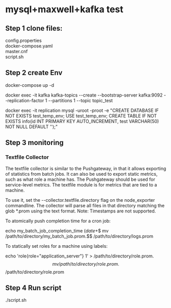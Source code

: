 # mysql+maxwell+kafka test

## Step 1 clone files:

config.properties   
docker-compose.yaml   
master.cnf   
script.sh   

## Step 2 create Env

docker-compose up -d  

docker exec -it kafka kafka-topics --create --bootstrap-server kafka:9092 --replication-factor 1 --partitions 1 --topic topic_test

docker exec -it replication mysql -uroot -proot -e "CREATE DATABASE IF NOT EXISTS test_temp_env; USE test_temp_env; CREATE TABLE IF NOT EXISTS info(id INT PRIMARY KEY AUTO_INCREMENT, test VARCHAR(50) NOT NULL DEFAULT '');"

## Step 3 monitoring

### Textfile Collector

The textfile collector is similar to the Pushgateway, in that it allows exporting of statistics from batch jobs. It can also be used to export static metrics, such as what role a machine has. The Pushgateway should be used for service-level metrics. The textfile module is for metrics that are tied to a machine.

To use it, set the --collector.textfile.directory flag on the node_exporter commandline. The collector will parse all files in that directory matching the glob *.prom using the text format. Note: Timestamps are not supported.

To atomically push completion time for a cron job:

echo my_batch_job_completion_time $(date +%s) > /path/to/directory/my_batch_job.prom.$$
mv /path/to/directory/my_batch_job.prom.$$ /path/to/directory/logs.prom

To statically set roles for a machine using labels:

echo 'role{role="application_server"} 1' > /path/to/directory/role.prom.$$
mv /path/to/directory/role.prom.$$ /path/to/directory/role.prom



##  Step 4 Run script

./sсript.sh 
